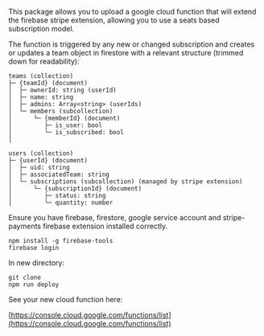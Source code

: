 This package allows you to upload a google cloud function that will extend the firebase stripe extension, allowing you to use a seats based subscription model.

The function is triggered by any new or changed subscription and creates or updates a team object in firestore with a relevant structure (trimmed down for readability):

```
teams (collection)
├─ {teamId} (document)
│  ├─ ownerId: string (userId)
│  ├─ name: string
│  ├─ admins: Array<string> (userIds)
│  └─ members (subcollection)
│      └─ {memberId} (document)
│         ├─ is_user: bool
│         └─ is_subscribed: bool
│
```

```
users (collection)
├─ {userId} (document)
│  ├─ uid: string
│  ├─ associatedTeam: string
│  └─ subscriptions (subcollection) (managed by stripe extension)
│      └─ {subscriptionId} (document)
│         ├─ status: string
│         └─ quantity: number
```

Ensure you have firebase, firestore, google service account and stripe-payments firebase extension installed correctly.

```
npm install -g firebase-tools
firebase login
```

In new directory:

```
git clone
npm run deploy
```

See your new cloud function here:

[https://console.cloud.google.com/functions/list](https://console.cloud.google.com/functions/list)
